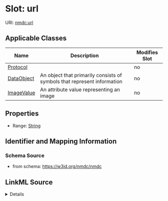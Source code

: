 # Slot: url

URI: [nmdc:url](https://w3id.org/nmdc/url)



<!-- no inheritance hierarchy -->




## Applicable Classes

| Name | Description | Modifies Slot |
| --- | --- | --- |
[Protocol](Protocol.md) |  |  no  |
[DataObject](DataObject.md) | An object that primarily consists of symbols that represent information |  no  |
[ImageValue](ImageValue.md) | An attribute value representing an image |  no  |







## Properties

* Range: [String](String.md)





## Identifier and Mapping Information







### Schema Source


* from schema: https://w3id.org/nmdc/nmdc




## LinkML Source

<details>
```yaml
name: url
notes:
- See issue 207 - this clashes with the mixs field
from_schema: https://w3id.org/nmdc/nmdc
rank: 1000
alias: url
domain_of:
- Protocol
- DataObject
- ImageValue
range: string

```
</details>
